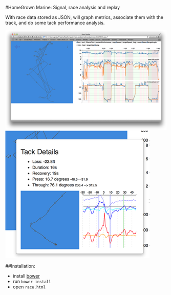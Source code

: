 #HomeGrown Marine: Signal, race analysis and replay

With race data stored as JSON, will graph metrics, associate them with the track, and do some tack performance analysis.

![](https://raw.githubusercontent.com/HomegrownMarine/signal/master/README/overview.png)
![](https://raw.githubusercontent.com/HomegrownMarine/signal/master/README/tack_details.png)

##Installation:

- install [bower](http://bower.io)
- run ```bower install```
- open ```race.html```
